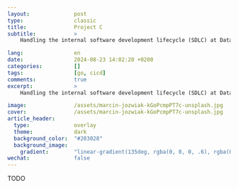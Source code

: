 ```yaml
---
layout:              post
type:                classic
title:               Project C
subtitle:            >
    Handling the internal software development lifecycle (SDLC) at Datadog

lang:                en
date:                2024-08-23 14:02:20 +0200
categories:          []
tags:                [go, cicd]
comments:            true
excerpt:             >
    Handling the internal software development lifecycle (SDLC) at Datadog

image:               /assets/marcin-jozwiak-kGoPcmpPT7c-unsplash.jpg
cover:               /assets/marcin-jozwiak-kGoPcmpPT7c-unsplash.jpg
article_header:
  type:              overlay
  theme:             dark
  background_color:  "#203028"
  background_image:
    gradient:        "linear-gradient(135deg, rgba(0, 0, 0, .6), rgba(0, 0, 0, .4))"
wechat:              false
---
```


TODO